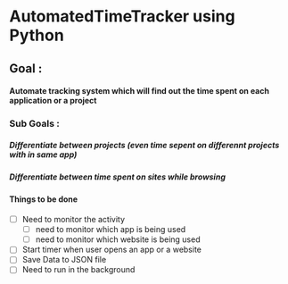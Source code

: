 # AutomatedTimeTracker using Python
## Goal :
   #### Automate tracking system which will find out the time spent on each application or a project
### Sub Goals :
   ##### Differentiate between projects (even time sepent on differennt projects with in same app)
   ##### Differentiate between time spent on sites while browsing
#### Things to be done
- [ ] Need to monitor the activity
   - [ ] need to monitor which app is being used
   - [ ] need to monitor which website is being used
- [ ] Start timer when user opens an app or a website
- [ ] Save Data to JSON file
- [ ] Need to run in the background
